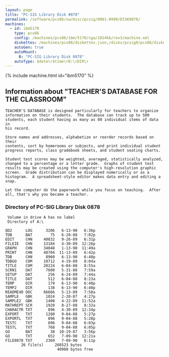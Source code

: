 ```yaml
---
layout: page
title: "PC-SIG Library Disk #878"
permalink: /software/pcx86/sw/misc/pcsig/0001-0999/DISK0878/
machines:
  - id: ibm5170
    type: pcx86
    config: /machines/pcx86/ibm/5170/cga/1024kb/rev3/machine.xml
    diskettes: /machines/pcx86/diskettes.json,/disks/pcsig0/pcx86/diskettes.json
    autoGen: true
    autoMount:
      B: "PC-SIG Library Disk 0878"
    autoType: $date\r$time\rB:\rDIR\r
---
```


{% include machine.html id="ibm5170" %}

## Information about "TEACHER'S DATABASE FOR THE CLASSROOM"

    TEACHER'S DATABASE is designed particularly for teachers to organize
    information on their students.  The database can track up to 500
    students, each student having as many as 80 individual items of data in
    his record.
    
    Store names and addresses, alphabetize or reorder records based on their
    contents, sort by homerooms or subjects, and print individual student
    progress reports, class gradebook sheets, and student seating charts.
    
    Student test scores may be weighted, averaged, statistically analyzed,
    changed to a percentage or a letter grade.  Graphs of student test
    results may be created using the computer's high-resolution graphic
    screen.  Grade distribution can be displayed numerically or as a
    histogram.  A spreadsheet-style editor makes data entry and editing a
    snap.
    
    Let the computer do the paperwork while you focus on teaching.  After
    all, that's why you became a teacher.

### Directory of PC-SIG Library Disk 0878

     Volume in drive A has no label
     Directory of A:\

    QD2      LOG      3206   6-13-90   6:36p
    TDB      BAT        75   6-20-88   7:02p
    EDIT     CHN     40832   9-26-89   6:31p
    FILEIE   CHN     13184   4-30-89  12:26p
    GRAPH    CHN     34048   1-13-90  11:49a
    PRINT    CHN     40704  11-13-89   6:42p
    TDB      CHN      8960   6-13-90   6:40p
    TDBGO    COM     19712   4-19-89   8:04a
    TITLE    COM     20224   6-04-88   8:55a
    SCRN1    DAT      7680   5-31-88   7:59a
    SETUP    DAT       256   6-24-89   7:44a
    TITLE    DAT       512   6-04-88   8:23a
    TEMP     DIR       179   6-13-90   6:40p
    TEMP2    DIR       138   6-13-90   6:40p
    README40 DOC     66666   5-13-89   7:58a
    SAMPLE   GBK      1024   2-20-87   4:27p
    SAMPLE2  GBK      1408   4-22-89  11:52a
    MATHREPT SCR      1920   8-27-88   8:32a
    CHARACTR TXT       896   4-30-89  12:34p
    EXPORT   TXT      1280   9-04-88   5:27p
    EXPORTL  TXT       896   9-04-88   5:28p
    TESTC    TXT       896   9-04-88   6:03p
    TESTL    TXT       768   9-04-88   6:05p
    GO       BAT        38  10-19-87   3:56p
    GO       TXT       652   7-09-90  12:21a
    FILE0878 TXT      2369   7-09-90   6:11p
           26 file(s)     268523 bytes
                           40960 bytes free
